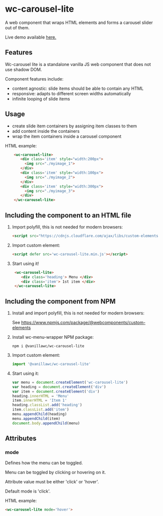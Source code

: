 # wc-carousel-lite

A web component that wraps HTML elements and forms a carousel slider out of them.

Live demo available [here.](http://51.38.51.120/wcmenuwrapper/)

## Features
Wc-carousel lite is a standalone vanilla JS web component that does not use shadow DOM.

Component features include:
- content agnostic: slide items should be able to contain any HTML
- responsive: adapts to different screen widths automatically
- infinite looping of slide items


## Usage
- create slide item containers by assigning item classes to them
- add content inside the containers
- wrap the item containers inside a carousel component

HTML example:

 ```html
     <wc-carousel-lite>
        <div class='item' style="width:200px">
          <img src="./myimage_1">
        </div>
        <div class='item' style="width:100px">
          <img src="./myimage_2">
        </div>
        <div class='item' style="width:300px">
          <img src="./myimage_3">
        </div>
     </wc-carousel-lite>    
 ```

## Including the component to an HTML file

1. Import polyfill, this is not needed for modern browsers:

    ```html
    <script src="https://cdnjs.cloudflare.com/ajax/libs/custom-elements/1.4.1/custom-elements.min.js"></script>
    ```

2. Import custom element:

    ```html
    <script defer src='wc-carousel-lite.min.js'></script>
    ```

3. Start using it!

    ```html
     <wc-carousel-lite>
        <div class='heading'> Menu </div>
        <div class='item'> 1st item </div>
     </wc-carousel-lite>    
    ```
## Including the component from NPM

1. Install and import polyfill, this is not needed for modern browsers:

   See https://www.npmjs.com/package/@webcomponents/custom-elements

2. Install wc-menu-wrapper NPM package:

    ```console
    npm i @vanillawc/wc-carousel-lite
    ```

3. Import custom element:

    ```javascript
    import '@vanillawc/wc-carousel-lite'
    ```

4. Start using it:

   ```javascript
   var menu = document.createElement('wc-carousel-lite')
   var heading = document.createElement('div')
   var item = document.createElement('div')
   heading.innerHTML = 'Menu'
   item.innerHTML = 'Item 1'
   heading.classList.add('heading')
   item.classList.add('item')
   menu.appendChild(heading)
   menu.appendChild(item)   
   document.body.appendChild(menu)
   ```


## Attributes

### mode

Defines how the menu can be toggled.

Menu can be toggled by clicking or hovering on it.

Attribute value must be either 'click' or 'hover'.

Default mode is 'click'.

HTML example:

```html
<wc-carousel-lite mode='hover'>
```
